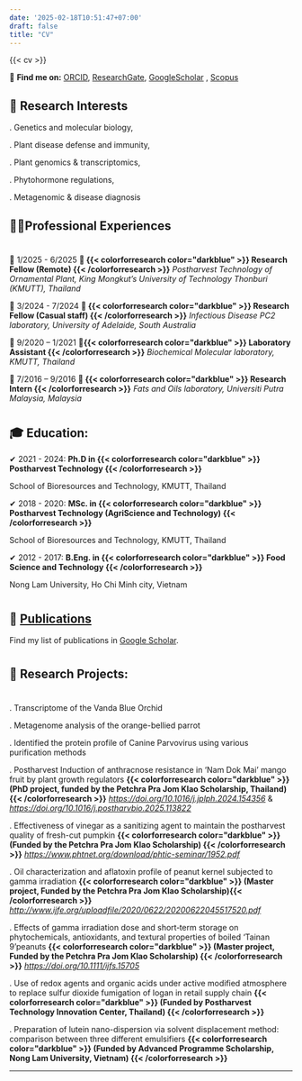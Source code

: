 ```yaml
---
date: '2025-02-18T10:51:47+07:00'
draft: false
title: "CV"
---
```


{{< cv >}}



🔗 **Find me on:**
[ORCID](https://orcid.org/0000-0002-6802-5509), 
[ResearchGate](https://www.researchgate.net/profile/Xuan-Bao-Ngoc-Nguyen?ev=hdr_xprf), 
[GoogleScholar](https://scholar.google.com/citations?user=kUjOJhMAAAAJ&hl=vi) ,
[Scopus](https://www.scopus.com/authid/detail.uri?authorId=57558082500)


## 🔬 Research Interests

. Genetics and molecular biology,

. Plant disease defense and immunity,

. Plant genomics & transcriptomics,

. Phytohormone regulations,

. Metagenomic & disease diagnosis


## 👩‍💼Professional Experiences
#

📅 1/2025 - 6/2025
**🔹 {{< colorforresearch color="darkblue" >}} Research Fellow (Remote) {{< /colorforresearch >}}** 
*Postharvest Technology of Ornamental Plant, King Mongkut’s University of Technology Thonburi (KMUTT), Thailand*  

📅 3/2024 - 7/2024
**🔹 {{< colorforresearch color="darkblue" >}} Research Fellow (Casual staff) {{< /colorforresearch >}}**
*Infectious Disease PC2 laboratory, University of Adelaide, South Australia*

📅 9/2020 – 1/2021
**🔹{{< colorforresearch color="darkblue" >}} Laboratory Assistant {{< /colorforresearch >}}**
*Biochemical Molecular laboratory, KMUTT, Thailand*

📅 7/2016 – 9/2016
**🔹 {{< colorforresearch color="darkblue" >}} Research Intern {{< /colorforresearch >}}**
*Fats and Oils laboratory, Universiti Putra Malaysia, Malaysia*
#

## 🎓 Education:

✔ 2021 - 2024: **Ph.D in {{< colorforresearch color="darkblue" >}} Postharvest Technology {{< /colorforresearch >}}**

School of Bioresources and Technology, KMUTT, Thailand

✔ 2018 - 2020: **MSc. in {{< colorforresearch color="darkblue" >}} Postharvest Technology (AgriScience and Technology) {{< /colorforresearch >}}**

School of Bioresources and Technology, KMUTT, Thailand

✔ 2012 - 2017: **B.Eng. in {{< colorforresearch color="darkblue" >}} Food Science and Technology {{< /colorforresearch >}}**

Nong Lam University, Ho Chi Minh city, Vietnam
#

## 🔎 [Publications](https://scholar.google.com/citations?user=kUjOJhMAAAAJ&hl=vi)  
Find my list of publications in [Google Scholar](https://scholar.google.com/citations?user=kUjOJhMAAAAJ&hl=vi).
#

## 🔬 Research Projects:
#

. Transcriptome of the Vanda Blue Orchid

. Metagenome analysis of the orange-bellied parrot

. Identified the protein profile of Canine Parvovirus using various purification methods

. Postharvest Induction of anthracnose resistance in ‘Nam Dok Mai’ mango fruit by plant growth regulators **{{< colorforresearch color="darkblue" >}} (PhD project, funded by the
Petchra Pra Jom Klao Scholarship, Thailand) {{< /colorforresearch >}}** *https://doi.org/10.1016/j.jplph.2024.154356* & *https://doi.org/10.1016/j.postharvbio.2025.113822* 

. Effectiveness of vinegar as a sanitizing agent to maintain the postharvest quality of fresh-cut pumpkin **{{< colorforresearch color="darkblue" >}} (Funded by the Petchra
Pra Jom Klao Scholarship) {{< /colorforresearch >}}** *https://www.phtnet.org/download/phtic-seminar/1952.pdf*

. Oil characterization and aflatoxin profile of peanut kernel subjected to gamma irradiation **{{< colorforresearch color="darkblue" >}} (Master project, Funded by the Petchra Pra Jom Klao
Scholarship){{< /colorforresearch >}}** *http://www.ijfe.org/uploadfile/2020/0622/20200622045517520.pdf*

. Effects of gamma irradiation dose and short‐term storage on phytochemicals, antioxidants, and textural properties of boiled
‘Tainan 9’peanuts **{{< colorforresearch color="darkblue" >}} (Master project, Funded by the Petchra Pra Jom Klao Scholarship) {{< /colorforresearch >}}** *https://doi.org/10.1111/ijfs.15705* 

. Use of redox agents and organic acids under active modified atmosphere to replace sulfur dioxide fumigation of logan in retail
supply chain **{{< colorforresearch color="darkblue" >}} (Funded by Postharvest Technology Innovation Center, Thailand) {{< /colorforresearch >}}**

. Preparation of lutein nano-dispersion via solvent displacement method: comparison between three different emulsifiers **{{< colorforresearch color="darkblue" >}} (Funded
by Advanced Programme Scholarship, Nong Lam University, Vietnam) {{< /colorforresearch >}}**





---